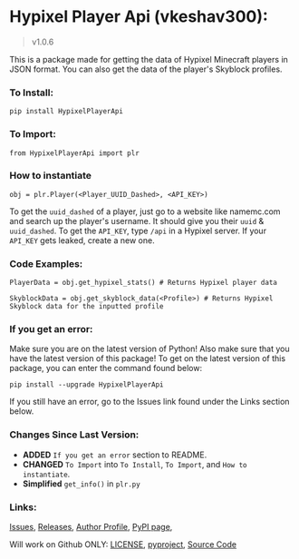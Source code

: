 # Hypixel Player Api (vkeshav300):
> v1.0.6

This is a package made for getting the data of Hypixel Minecraft players in JSON format. You can also get the data of the player's Skyblock profiles.

### To Install:
```
pip install HypixelPlayerApi
```

### To Import:
```
from HypixelPlayerApi import plr
```

### How to instantiate
```
obj = plr.Player(<Player_UUID_Dashed>, <API_KEY>)
```
To get the `uuid_dashed` of a player, just go to a website like namemc.com and search up the player's username. It should give you their `uuid` & `uuid_dashed`. To get the `API_KEY`, type `/api` in a Hypixel server. If your `API_KEY` gets leaked, create a new one.

### Code Examples:
```
PlayerData = obj.get_hypixel_stats() # Returns Hypixel player data
```
```
SkyblockData = obj.get_skyblock_data(<Profile>) # Returns Hypixel Skyblock data for the inputted profile
```

### If you get an error:
Make sure you are on the latest version of Python! Also make sure that you have the latest version of this package! To get on the latest version of this package, you can enter the command found below:
```
pip install --upgrade HypixelPlayerApi
```
If you still have an error, go to the Issues link found under the Links section below.

### Changes Since Last Version:
- **ADDED** `If you get an error` section to README.
- **CHANGED** `To Import` into `To Install`, `To Import`, and `How to instantiate`.
- **Simplified** `get_info()` in `plr.py`

### Links:
[Issues](https://github.com/vkeshav300/PlayerApiContact/Issues), [Releases](https://github.com/vkeshav300/PlayerApiContact/releases/), [Author Profile](https://github.com/vkeshav300), [PyPI page](https://pypi.org/project/HypixelPlayerApi/),

Will work on Github ONLY:
[LICENSE](LICENSE), [pyproject](pyproject.toml), [Source Code](src/HypixelPlayerApi/plr.py)
